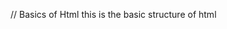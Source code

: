 // Basics of Html this is the basic structure of html
<!DOCTYPE html>
<html> 
  <head>
    <title> </title>
  </head>
  <body>
    
  </body>
</html>

